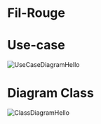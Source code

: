 # Fil-Rouge

# Use-case
![UseCaseDiagramHello](https://github.com/user-attachments/assets/6a124a4d-98e6-4539-9a40-59d853d757ae)

# Diagram Class

![ClassDiagramHello](https://github.com/user-attachments/assets/c81c9ffb-7160-4d16-9fc0-e2aa82147f3e)
